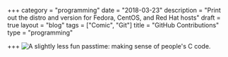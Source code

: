 +++
category = "programming"
date = "2018-03-23"
description = "Print out the distro and version for Fedora, CentOS, and Red Hat hosts"
draft = true
layout = "blog"
tags = ["Comic", "Git"]
title = "GitHub Contributions"
type = "programming"

+++
<img src="/images/photos/github-contributions.png" title="A slightly less fun passtime: making sense of people's C code.">